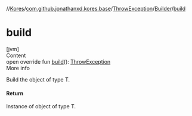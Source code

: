 //[Kores](../../../index.md)/[com.github.jonathanxd.kores.base](../../index.md)/[ThrowException](../index.md)/[Builder](index.md)/[build](build.md)



# build  
[jvm]  
Content  
open override fun [build](build.md)(): [ThrowException](../index.md)  
More info  


Build the object of type T.



#### Return  


Instance of object of type T.

  



